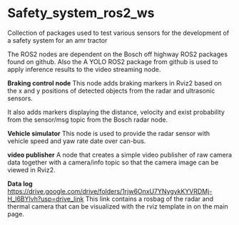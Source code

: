 # Safety_system_ros2_ws
Collection of packages used to test various sensors for the development of a safety system for an amr tractor

The ROS2 nodes are dependent on the Bosch off highway ROS2 packages found on github.
Also the A YOLO ROS2 package from github is used to apply inference results to the video streaming node.


**Braking control node**
This node adds braking markers in Rviz2 based on the x and y positions of detected objects from the radar and ultrasonic sensors.

It also adds markers displaying the distance, velocity and exist probability from the sensor/msg topic from the Bosch radar node.


**Vehicle simulator**
This node is used to provide the radar sensor with vehicle speed and yaw rate date over can-bus.


**video publisher**
A node that creates a simple video publisher of raw camera data together with a camera/info topic so that the camera image can be viewed in Rviz2.


**Data log**
https://drive.google.com/drive/folders/1rjw6OnxU7YNygykKYVRDMj-H_l6BYlvh?usp=drive_link
This link contains a rosbag of the radar and thermal camera that can be visualized with the rviz template in on the main page.
